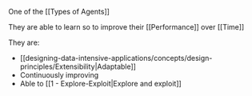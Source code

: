 One of the [[Types of Agents]]

They are able to learn so to improve their [[Performance]] over [[Time]]

They are:

- [[designing-data-intensive-applications/concepts/design-principles/Extensibility|Adaptable]]
- Continuously improving
- Able to [[1 - Explore-Exploit|Explore and exploit]]
